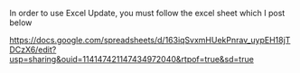 In order to use Excel Update, you must follow the excel sheet which I post below

https://docs.google.com/spreadsheets/d/163iqSvxmHUekPnrav_uypEH18jTDCzX6/edit?usp=sharing&ouid=114147421147434972040&rtpof=true&sd=true
